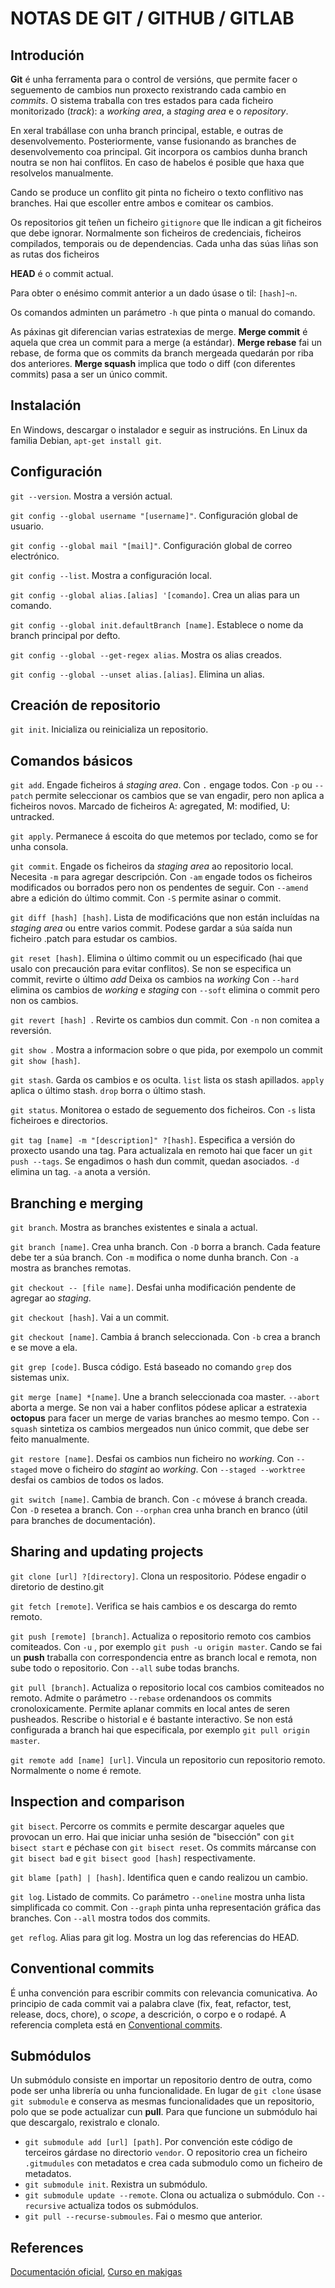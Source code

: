 ﻿# NOTAS DE GIT / GITHUB / GITLAB

## Introdución

**Git** é unha ferramenta para o control de versións, que permite facer o seguemento de cambios nun proxecto rexistrando cada cambio en _commits_. O sistema traballa con tres estados para cada ficheiro monitorizado (_track_): a _working area_, a _staging area_ e o _repository_.

En xeral trabállase con unha branch principal, estable, e outras de desenvolvemento. Posteriormente, vanse fusionando as branches de desenvolvemento coa principal. Git incorpora os cambios dunha branch noutra se non hai conflitos. En caso de habelos é posible que haxa que resolvelos manualmente.

Cando se produce un conflito git pinta no ficheiro o texto conflitivo nas branches. Hai que escoller entre ambos e comitear os cambios.

Os repositorios git teñen un ficheiro `gitignore` que lle indican a git ficheiros que debe ignorar. Normalmente son ficheiros de credenciais, ficheiros compilados, temporais ou de dependencias. Cada unha das súas liñas son as rutas dos ficheiros

**HEAD** é o commit actual.

Para obter o enésimo commit anterior a un dado úsase o til: `[hash]~n`.

Os comandos adminten un parámetro `-h` que pinta o manual do comando.

As páxinas git diferencian varias estratexias de merge. **Merge commit** é aquela que crea un commit para a merge (a estándar). **Merge rebase** fai un rebase, de forma que os commits da branch mergeada quedarán por riba dos anteriores. **Merge squash** implica que todo o diff (con diferentes commits) pasa a ser un único commit.

## Instalación

En Windows, descargar o instalador e seguir as instrucións.
En Linux da familia Debian, `apt-get install git`.

## Configuración

`git --version`. Mostra a versión actual.

`git config --global username "[username]"`. Configuración global de usuario.

`git config --global mail "[mail]"`. Configuración global de correo electrónico.

`git config --list`. Mostra a configuración local.

`git config --global alias.[alias] '[comando]`. Crea un alias para un comando.

`git config --global init.defaultBranch [name]`. Establece o nome da branch principal por defto.

`git config --global --get-regex alias`. Mostra os alias creados.

`git config --global --unset alias.[alias]`. Elimina un alias.

## Creación de repositorio

`git init`. Inicializa ou reinicializa un repositorio.

## Comandos básicos

`git add`. Engade ficheiros á _staging area_. Con `.` engage todos. Con `-p` ou `--patch` permite seleccionar os cambios que se van engadir, pero non aplica a ficheiros novos. Marcado de ficheiros A: agregated, M: modified, U: untracked.

`git apply`. Permanece á escoita do que metemos por teclado, como se for unha consola.

`git commit`. Engade os ficheiros da _staging area_ ao repositorio local. Necesita `-m` para agregar descripción. Con `-am` engade todos os ficheiros modificados ou borrados pero non os pendentes de seguir. Con `--amend` abre a edición do último commit. Con `-S` permite asinar o commit.

`git diff [hash] [hash]`. Lista de modificacións que non están incluídas na _staging area_ ou entre varios commit. Podese gardar  a súa saída nun ficheiro .patch para estudar os cambios.

`git reset [hash]`. Elimina o último commit ou un especificado (hai que usalo con precaución para evitar conflitos). Se non se especifica un commit, revirte o último _add_ Deixa os cambios na _working_ Con `--hard` elimina os cambios de _working_ e _staging_ con `--soft` elimina o commit pero non os cambios.

`git revert [hash] `. Revirte os cambios dun commit. Con `-n` non comitea a reversión.

`git show `. Mostra a informacion sobre o que pida, por exempolo un commit `git show [hash]`.

`git stash`. Garda os cambios e os oculta. `list` lista os stash apillados. `apply` aplica o último stash. `drop` borra o último stash.

`git status`. Monitorea o estado de seguemento dos ficheiros. Con `-s` lista ficheiroes e directorios.

`git tag [name] -m "[description]" ?[hash]`. Especifica a versión do proxecto usando una tag. Para actualizala en remoto hai que facer un `git push --tags`. Se engadimos o hash dun commit, quedan asociados. `-d` elimina un tag. `-a` anota a versión.

## Branching e merging

`git branch`. Mostra as branches existentes e sinala a actual.

`git branch [name]`. Crea unha branch. Con `-D` borra a branch. Cada feature debe ter a súa branch. Con `-m` modifica o nome dunha branch. Con `-a` mostra as branches remotas.

`git checkout -- [file name]`. Desfai unha modificación pendente de agregar ao _staging_.

`git checkout [hash]`. Vai a un commit.

`git checkout [name]`. Cambia á branch seleccionada. Con `-b` crea a branch e se move a ela.

`git grep [code]`. Busca código. Está baseado no comando `grep` dos sistemas unix. 

`git merge [name] *[name]`. Une a branch seleccionada coa master. `--abort` aborta a merge. Se non vai a haber conflitos pódese aplicar a estratexia **octopus** para facer un merge de varias branches ao mesmo tempo. Con `--squash` sintetiza os cambios mergeados nun único commit, que debe ser feito manualmente.

`git restore [name]`. Desfai os cambios nun ficheiro no _working_. Con `--staged` move o ficheiro do _stagint_ ao _working_. Con `--staged --worktree` desfai os cambios de todos os lados.

`git switch [name]`. Cambia de branch. Con `-c` móvese á branch creada. Con `-D` resetea a branch.  Con `--orphan` crea unha branch en branco (útil para branches de documentación). 

## Sharing and updating projects

`git clone [url] ?[directory]`. Clona un respositorio. Pódese engadir o diretorio de destino.git

`git fetch [remote]`. Verifica se hais cambios e os descarga do remto remoto.

`git push [remote] [branch]`. Actualiza o repositorio remoto cos cambios comiteados. Con `-u` , por exemplo `git push -u origin master`. Cando se fai un **push** traballa con correspondencia entre as branch local e remota, non sube todo o repositorio. Con `--all` sube todas branchs.

`git pull [branch]`. Actualiza o repositorio local cos cambios comiteados no remoto. Admite o parámetro `--rebase` ordenandoos os commits cronoloxicamente. Permite aplanar commits en local antes de seren pusheados. Rescribe o historial e é bastante interactivo. Se non está configurada a branch hai que especificala, por exemplo `git pull origin master`. 

`git remote add [name] [url]`. Vincula un repositorio cun repositorio remoto. Normalmente o nome é remote. 

## Inspection and comparison

`git bisect`. Percorre os commits e permite descargar aqueles que provocan un erro. Hai que iniciar unha sesión de "bisección" con `git bisect start` e péchase con `git bisect reset`.  Os commits márcanse con `git bisect bad` e `git bisect good [hash]` respectivamente. 

`git blame [path] | [hash]`. Identifica quen e cando realizou un cambio. 

`git log`. Listado de commits. Co parámetro `--oneline` mostra unha lista simplificada co commit. Con `--graph` pinta unha representación gráfica das branches. Con `--all` mostra todos dos commits.

`get reflog`. Alias para git log. Mostra un log das referencias do HEAD.

## Conventional commits

É unha convención para escribir commits con relevancia comunicativa. Ao principio de cada commit vai a palabra clave (fix, feat, refactor, test, release, docs, chore), o _scope_, a descrición, o corpo e o rodapé. A referencia completa está en [Conventional commits](https://www.conventionalcommits.org/).

## Submódulos

Un submódulo consiste en importar un repositorio dentro de outra, como pode ser unha librería ou unha funcionalidade. En lugar de `git clone` úsase `git submodule` e conserva as mesmas funcionalidades que un repositorio, polo que se pode actualizar cun **pull**. Para que funcione un submódulo hai que descargalo, rexistralo e clonalo.
 * `git submodule add [url] [path]`. Por convención este código de terceiros gárdase no directorio `vendor`. O repositorio crea un ficheiro `.gitmudules` con metadatos e crea cada submodulo como un ficheiro de metadatos.
 * `git submodule init`. Rexistra un submódulo.
 * `git submodule update --remote`. Clona ou actualiza o submódulo. Con `--recursive` actualiza todos os submódulos.
 * `git pull --recurse-submoules`. Fai o mesmo que anterior.

## References

[Documentación oficial](https://git-scm.com/),
[Curso en makigas](https://www.youtube.com/watch?v=jSJ8xhKtfP4&list=PLTd5ehIj0goMCnj6V5NdzSIHBgrIXckGU)